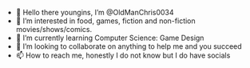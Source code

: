 - 👋 Hello there youngins, I’m @OldManChris0034
- 👀 I’m interested in food, games, fiction and non-fiction movies/shows/comics.
- 🌱 I’m currently learning Computer Science: Game Design
- 💞️ I’m looking to collaborate on anything to help me and you succeed
- 📫 How to reach me, honestly I do not know but I do have socials

<!---
OldManChris0034/OldManChris0034 is a ✨ special ✨ repository because its `README.md` (this file) appears on your GitHub profile.
You can click the Preview link to take a look at your changes.
--->
